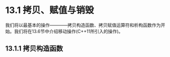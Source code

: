 # 13.1 拷贝、赋值与销毁
我们将以最基本的操作————拷贝构造函数、拷贝赋值运算符和析构函数作为开始。我们将在13.6节中介绍移动操作(C++11所引入的操作)。

## 13.1.1 拷贝构造函数